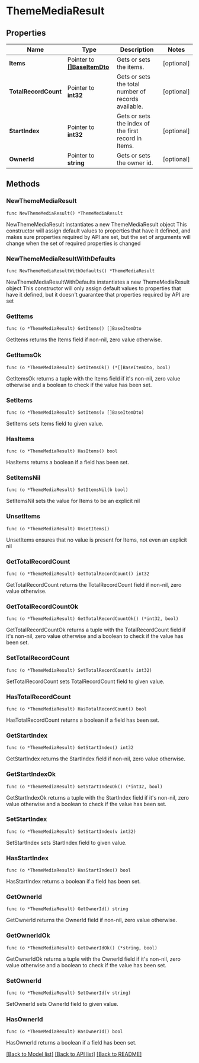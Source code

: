 # ThemeMediaResult

## Properties

Name | Type | Description | Notes
------------ | ------------- | ------------- | -------------
**Items** | Pointer to [**[]BaseItemDto**](BaseItemDto.md) | Gets or sets the items. | [optional] 
**TotalRecordCount** | Pointer to **int32** | Gets or sets the total number of records available. | [optional] 
**StartIndex** | Pointer to **int32** | Gets or sets the index of the first record in Items. | [optional] 
**OwnerId** | Pointer to **string** | Gets or sets the owner id. | [optional] 

## Methods

### NewThemeMediaResult

`func NewThemeMediaResult() *ThemeMediaResult`

NewThemeMediaResult instantiates a new ThemeMediaResult object
This constructor will assign default values to properties that have it defined,
and makes sure properties required by API are set, but the set of arguments
will change when the set of required properties is changed

### NewThemeMediaResultWithDefaults

`func NewThemeMediaResultWithDefaults() *ThemeMediaResult`

NewThemeMediaResultWithDefaults instantiates a new ThemeMediaResult object
This constructor will only assign default values to properties that have it defined,
but it doesn't guarantee that properties required by API are set

### GetItems

`func (o *ThemeMediaResult) GetItems() []BaseItemDto`

GetItems returns the Items field if non-nil, zero value otherwise.

### GetItemsOk

`func (o *ThemeMediaResult) GetItemsOk() (*[]BaseItemDto, bool)`

GetItemsOk returns a tuple with the Items field if it's non-nil, zero value otherwise
and a boolean to check if the value has been set.

### SetItems

`func (o *ThemeMediaResult) SetItems(v []BaseItemDto)`

SetItems sets Items field to given value.

### HasItems

`func (o *ThemeMediaResult) HasItems() bool`

HasItems returns a boolean if a field has been set.

### SetItemsNil

`func (o *ThemeMediaResult) SetItemsNil(b bool)`

 SetItemsNil sets the value for Items to be an explicit nil

### UnsetItems
`func (o *ThemeMediaResult) UnsetItems()`

UnsetItems ensures that no value is present for Items, not even an explicit nil
### GetTotalRecordCount

`func (o *ThemeMediaResult) GetTotalRecordCount() int32`

GetTotalRecordCount returns the TotalRecordCount field if non-nil, zero value otherwise.

### GetTotalRecordCountOk

`func (o *ThemeMediaResult) GetTotalRecordCountOk() (*int32, bool)`

GetTotalRecordCountOk returns a tuple with the TotalRecordCount field if it's non-nil, zero value otherwise
and a boolean to check if the value has been set.

### SetTotalRecordCount

`func (o *ThemeMediaResult) SetTotalRecordCount(v int32)`

SetTotalRecordCount sets TotalRecordCount field to given value.

### HasTotalRecordCount

`func (o *ThemeMediaResult) HasTotalRecordCount() bool`

HasTotalRecordCount returns a boolean if a field has been set.

### GetStartIndex

`func (o *ThemeMediaResult) GetStartIndex() int32`

GetStartIndex returns the StartIndex field if non-nil, zero value otherwise.

### GetStartIndexOk

`func (o *ThemeMediaResult) GetStartIndexOk() (*int32, bool)`

GetStartIndexOk returns a tuple with the StartIndex field if it's non-nil, zero value otherwise
and a boolean to check if the value has been set.

### SetStartIndex

`func (o *ThemeMediaResult) SetStartIndex(v int32)`

SetStartIndex sets StartIndex field to given value.

### HasStartIndex

`func (o *ThemeMediaResult) HasStartIndex() bool`

HasStartIndex returns a boolean if a field has been set.

### GetOwnerId

`func (o *ThemeMediaResult) GetOwnerId() string`

GetOwnerId returns the OwnerId field if non-nil, zero value otherwise.

### GetOwnerIdOk

`func (o *ThemeMediaResult) GetOwnerIdOk() (*string, bool)`

GetOwnerIdOk returns a tuple with the OwnerId field if it's non-nil, zero value otherwise
and a boolean to check if the value has been set.

### SetOwnerId

`func (o *ThemeMediaResult) SetOwnerId(v string)`

SetOwnerId sets OwnerId field to given value.

### HasOwnerId

`func (o *ThemeMediaResult) HasOwnerId() bool`

HasOwnerId returns a boolean if a field has been set.


[[Back to Model list]](../README.md#documentation-for-models) [[Back to API list]](../README.md#documentation-for-api-endpoints) [[Back to README]](../README.md)


